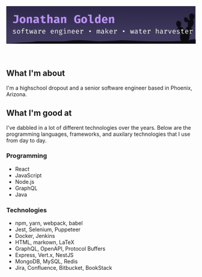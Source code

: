 <div id="header" align="center">
  <img src="https://raw.githubusercontent.com/jongolden/jongolden/main/github-image-cropped.png" alt="banner that says Jonathan Golden - software engineer, maker of things, and apostle of water management">
</div>
<br></br>

## What I'm about
I'm a highschool dropout and a senior software engineer based in Phoenix, Arizona.

## What I'm good at
I've dabbled in a lot of different technologies over the years. Below are the programming languages, frameworks, and auxilary technologies that I use from day to day.

### Programming
- React
- JavaScript
- Node.js
- GraphQL
- Java

### Technologies
- npm, yarn, webpack, babel
- Jest, Selenium, Puppeteer
- Docker, Jenkins
- HTML, markown, LaTeX
- GraphQL, OpenAPI, Protocol Buffers
- Express, Vert.x, NestJS
- MongoDB, MySQL, Redis
- Jira, Confluence, Bitbucket, BookStack
